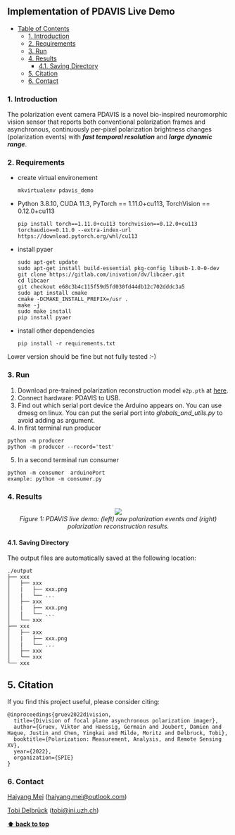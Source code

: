 ## Implementation of PDAVIS Live Demo

- [Table of Contents](#implementation-of-pdavis-Live-demo)
  * [1. Introduction](#1-introduction)
  * [2. Requirements](#2-requirements)
  * [3. Run](#3-run)
  * [4. Results](#4-results)
    + [4.1. Saving Directory](#41-saving-directory)
  * [5. Citation](#5-citation)
  * [6. Contact](#6-contact)

### 1. Introduction

The polarization event camera PDAVIS is a novel bio-inspired neuromorphic vision sensor that reports both conventional polarization frames and asynchronous, continuously per-pixel polarization brightness changes (polarization events) with **_fast temporal resolution_** and **_large dynamic range_**.

### 2. Requirements
* create virtual environement
  ```
  mkvirtualenv pdavis_demo
  ```
* Python 3.8.10, CUDA 11.3, PyTorch == 1.11.0+cu113, TorchVision == 0.12.0+cu113
  ```
  pip install torch==1.11.0+cu113 torchvision==0.12.0+cu113 torchaudio==0.11.0 --extra-index-url https://download.pytorch.org/whl/cu113
  ```
* install pyaer
  ```
  sudo apt-get update
  sudo apt-get install build-essential pkg-config libusb-1.0-0-dev
  git clone https://gitlab.com/inivation/dv/libcaer.git
  cd libcaer
  git checkout e68c3b4c115f59d5fd030fd44db12c702dddc3a5
  sudo apt install cmake
  cmake -DCMAKE_INSTALL_PREFIX=/usr .
  make -j
  sudo make install
  pip install pyaer
  ```
* install other dependencies
  ```
  pip install -r requirements.txt
  ```

Lower version should be fine but not fully tested :-)

### 3. Run
 1. Download pre-trained polarization reconstruction model `e2p.pth` at [here](https://github.com/SensorsINI/pdavis_demo).
 2. Connect hardware: PDAVIS to USB.
 3. Find out which serial port device the Arduino appears on. You can use dmesg on linux. You can put the serial port into _globals_and_utils.py_ to avoid adding as argument.
 4. In first terminal run producer
  ```
  python -m producer
  python -m producer --record='test'
  ```
 5. In a second terminal run consumer
  ```
  python -m consumer  arduinoPort
  example: python -m consumer.py 
  ```

### 4. Results

<p align="center">
    <img src="demo.png"/> <br />
    <em> 
    Figure 1: PDAVIS live demo: (left) raw polarization events and (right) polarization reconstruction results.
    </em>
</p>

#### 4.1. Saving Directory
The output files are automatically saved at the following location:

	./output
	├── xxx
	│   ├── xxx
    │   |   ├── xxx.png
    │   |   └── ...
	│   ├── xxx
    │   |   ├── xxx.png
    │   |   └── ...
    │   └── xxx
	├── xxx
	│   ├── xxx
    │   |   ├── xxx.png
    │   |   └── ...
	│   ├── xxx
    │   └── xxx
	└── xxx

## 5. Citation

If you find this project useful, please consider citing:

    @inproceedings{gruev2022division,
      title={Division of focal plane asynchronous polarization imager},
      author={Gruev, Viktor and Haessig, Germain and Joubert, Damien and Haque, Justin and Chen, Yingkai and Milde, Moritz and Delbruck, Tobi},
      booktitle={Polarization: Measurement, Analysis, and Remote Sensing XV},
      year={2022},
      organization={SPIE}
    }

### 6. Contact

[Haiyang Mei](https://mhaiyang.github.io/) (haiyang.mei@outlook.com)

[Tobi Delbrück](https://www.ini.uzh.ch/~tobi/) (tobi@ini.uzh.ch)

**[⬆ back to top](#1-introduction)**